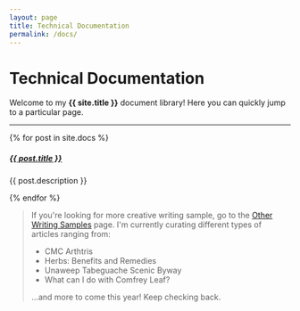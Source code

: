 ```yaml
---
layout: page
title: Technical Documentation
permalink: /docs/
---
```


# Technical Documentation

Welcome to my **{{ site.title }}** document library! Here you can quickly jump to a particular page.

<div class="section-index">
    <hr class="panel-line">
    {% for post in site.docs  %}        
    <div class="entry">
    <h5><a href="{{ post.url | prepend: site.baseurl }}">{{ post.title }}</a></h5>
    <p>{{ post.description }}</p>
    </div>{% endfor %}
</div>

>If you're looking for more creative writing sample, go to the [Other Writing Samples](news.md) page.  I'm currently curating different types of articles ranging from:
>- CMC Arthtris
>- Herbs: Benefits and Remedies
>- Unaweep Tabeguache Scenic Byway
>- What can I do with Comfrey Leaf?
>
>...and more to come this year!  Keep checking back.